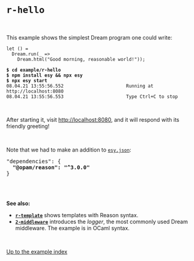 # `r-hello`

<br>

This example shows the simplest Dream program one could write:

```reason
let () =
  Dream.run(_ =>
    Dream.html("Good morning, reasonable world!"));
```

<pre><code><b>$ cd example/r-hello</b>
<b>$ npm install esy && npx esy</b>
<b>$ npx esy start</b>
08.04.21 13:55:56.552                       Running at http://localhost:8080
08.04.21 13:55:56.553                       Type Ctrl+C to stop
</code></pre>

<br>

After starting it, visit [http://localhost:8080](http://localhost:8080), and it
will respond with its friendly greeting!

<br>

Note that we had to make an addition to
[`esy.json`](https://github.com/aantron/dream/blob/master/example/r-hello/esy.json):

<pre>"dependencies": {
  <b>"@opam/reason": "^3.0.0"</b>
}
</pre>

<br>
<br>

**See also:**

- [**`r-template`**](../r-template#files) shows templates with Reason syntax.
- [**`2-middleware`**](../2-middleware) introduces the *logger*, the most
  commonly used Dream middleware. The example is in OCaml syntax.

<br>

[Up to the example index](../#reason)
